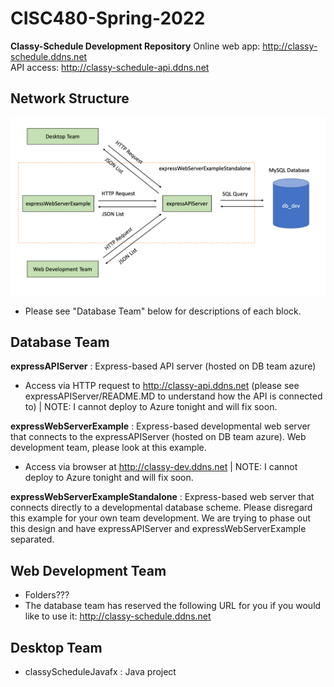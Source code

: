 # CISC480-Spring-2022
**Classy-Schedule Development Repository**
Online web app: http://classy-schedule.ddns.net </br>
API access: http://classy-schedule-api.ddns.net

## Network Structure
![Alt text](documentation/classy-schedule-network-layout.png?raw=true "Title")
- Please see "Database Team" below for descriptions of each block. 

## Database Team
**expressAPIServer** : Express-based API server (hosted on DB team azure)
  - Access via HTTP request to http://classy-api.ddns.net (please see expressAPIServer/README.MD to understand how the API is connected to) | NOTE: I cannot deploy to Azure tonight and will fix soon.

**expressWebServerExample** : Express-based developmental web server that connects to the expressAPIServer (hosted on DB team azure). Web development team, please look at this example.
  - Access via browser at http://classy-dev.ddns.net | NOTE: I cannot deploy to Azure tonight and will fix soon.

**expressWebServerExampleStandalone** : Express-based web server that connects directly to a developmental database scheme. Please disregard this example for your own team development. We are trying to phase out this design and have expressAPIServer and expressWebServerExample separated.

## Web Development Team
- Folders???
- The database team has reserved the following URL for you if you would like to use it: http://classy-schedule.ddns.net

## Desktop Team
- classyScheduleJavafx : Java project
